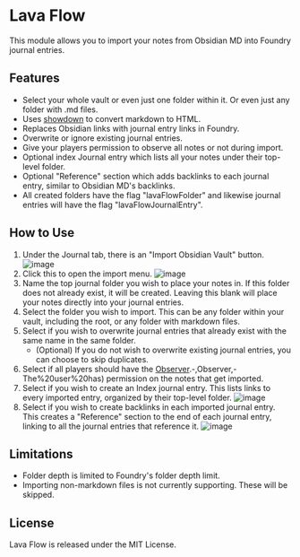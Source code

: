 # Lava Flow
This module allows you to import your notes from Obsidian MD into Foundry journal entries.

## Features
- Select your whole vault or even just one folder within it. Or even just any folder with .md files.
- Uses [showdown](https://github.com/showdownjs/showdown) to convert markdown to HTML.
- Replaces Obsidian links with journal entry links in Foundry.
- Overwrite or ignore existing journal entries.
- Give your players permission to observe all notes or not during import.
- Optional index Journal entry which lists all your notes under their top-level folder.
- Optional "Reference" section which adds backlinks to each journal entry, similar to Obsidian MD's backlinks.
- All created folders have the flag "lavaFlowFolder" and likewise journal entries will have the flag "lavaFlowJournalEntry".

## How to Use
1. Under the Journal tab, there is an "Import Obsidian Vault" button.
![image](https://user-images.githubusercontent.com/54974037/146979663-d754caeb-df13-454c-8b2a-00ecce5ff8a4.png)
1. Click this to open the import menu.
![image](https://user-images.githubusercontent.com/54974037/146979742-5c8ae2b6-9194-420a-9fad-e38294b5a2ed.png)
1. Name the top journal folder you wish to place your notes in. If this folder does not already exist, it will be created. Leaving this blank will place your notes directly into your journal entries.
1. Select the folder you wish to import. This can be any folder within your vault, including the root, or any folder with markdown files.
1. Select if you wish to overwrite journal entries that already exist with the same name in the same folder.
    - (Optional) If you do not wish to overwrite existing journal entries, you can choose to skip duplicates.
1. Select if all players should have the [Observer](https://foundryvtt.com/article/users/#:~:text=Game%20System%20rules).-,Observer,-The%20user%20has) permission on the notes that get imported.
1. Select if you wish to create an Index journal entry. This lists links to every imported entry, organized by their top-level folder.
![image](https://user-images.githubusercontent.com/54974037/146980929-400ce499-c352-47a1-890a-5f3ae574b8d3.png)
1. Select if you wish to create backlinks in each imported journal entry. This creates a "Reference" section to the end of each journal entry, linking to all the journal entries that reference it.
![image](https://user-images.githubusercontent.com/54974037/146981259-6755cb58-a4d6-4df6-9473-8ad8c5914182.png)

## Limitations
- Folder depth is limited to Foundry's folder depth limit.
- Importing non-markdown files is not currently supporting. These will be skipped.

## License
Lava Flow is released under the MIT License.